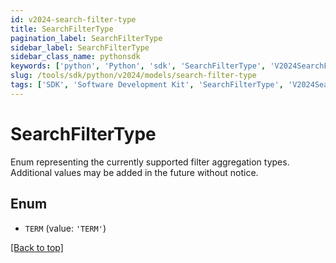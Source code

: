 ```yaml
---
id: v2024-search-filter-type
title: SearchFilterType
pagination_label: SearchFilterType
sidebar_label: SearchFilterType
sidebar_class_name: pythonsdk
keywords: ['python', 'Python', 'sdk', 'SearchFilterType', 'V2024SearchFilterType'] 
slug: /tools/sdk/python/v2024/models/search-filter-type
tags: ['SDK', 'Software Development Kit', 'SearchFilterType', 'V2024SearchFilterType']
---
```


# SearchFilterType

Enum representing the currently supported filter aggregation types. Additional values may be added in the future without notice.

## Enum

* `TERM` (value: `'TERM'`)

[[Back to top]](#) 

